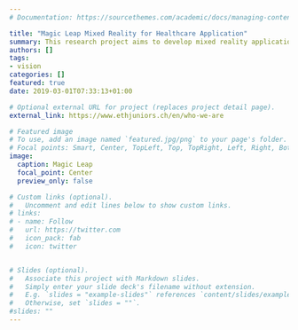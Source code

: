 ```yaml
---
# Documentation: https://sourcethemes.com/academic/docs/managing-content/

title: "Magic Leap Mixed Reality for Healthcare Application"
summary: This research project aims to develop mixed reality application using face recognition and virtual interaction for healthcare industry
authors: []
tags:
- vision
categories: []
featured: true
date: 2019-03-01T07:33:13+01:00

# Optional external URL for project (replaces project detail page).
external_link: https://www.ethjuniors.ch/en/who-we-are

# Featured image
# To use, add an image named `featured.jpg/png` to your page's folder.
# Focal points: Smart, Center, TopLeft, Top, TopRight, Left, Right, BottomLeft, Bottom, BottomRight.
image:
  caption: Magic Leap
  focal_point: Center
  preview_only: false

# Custom links (optional).
#   Uncomment and edit lines below to show custom links.
# links:
# - name: Follow
#   url: https://twitter.com
#   icon_pack: fab
#   icon: twitter


# Slides (optional).
#   Associate this project with Markdown slides.
#   Simply enter your slide deck's filename without extension.
#   E.g. `slides = "example-slides"` references `content/slides/example-slides.md`.
#   Otherwise, set `slides = ""`.
#slides: ""
---
```

